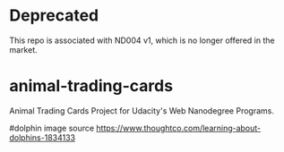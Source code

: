 # Deprecated
This repo is associated with ND004 v1, which is no longer offered in the market. 

# animal-trading-cards
Animal Trading Cards Project for Udacity's Web Nanodegree Programs.


#dolphin image source
https://www.thoughtco.com/learning-about-dolphins-1834133
